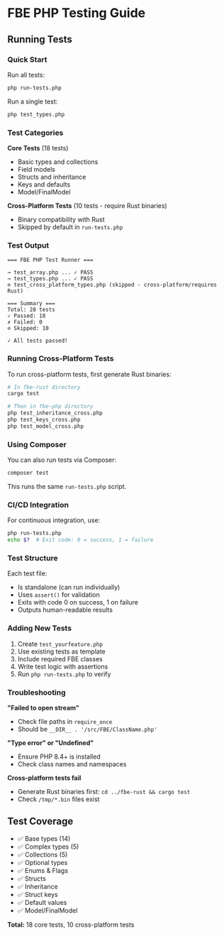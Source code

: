 # FBE PHP Testing Guide

## Running Tests

### Quick Start

Run all tests:
```bash
php run-tests.php
```

Run a single test:
```bash
php test_types.php
```

### Test Categories

**Core Tests** (18 tests)
- Basic types and collections
- Field models
- Structs and inheritance
- Keys and defaults
- Model/FinalModel

**Cross-Platform Tests** (10 tests - require Rust binaries)
- Binary compatibility with Rust
- Skipped by default in `run-tests.php`

### Test Output

```
=== FBE PHP Test Runner ===

→ test_array.php ... ✓ PASS
→ test_types.php ... ✓ PASS
⊘ test_cross_platform_types.php (skipped - cross-platform/requires Rust)

=== Summary ===
Total: 28 tests
✓ Passed: 18
✗ Failed: 0
⊘ Skipped: 10

✓ All tests passed!
```

### Running Cross-Platform Tests

To run cross-platform tests, first generate Rust binaries:

```bash
# In fbe-rust directory
cargo test

# Then in fbe-php directory
php test_inheritance_cross.php
php test_keys_cross.php
php test_model_cross.php
```

### Using Composer

You can also run tests via Composer:

```bash
composer test
```

This runs the same `run-tests.php` script.

### CI/CD Integration

For continuous integration, use:

```bash
php run-tests.php
echo $?  # Exit code: 0 = success, 1 = failure
```

### Test Structure

Each test file:
- Is standalone (can run individually)
- Uses `assert()` for validation
- Exits with code 0 on success, 1 on failure
- Outputs human-readable results

### Adding New Tests

1. Create `test_yourfeature.php`
2. Use existing tests as template
3. Include required FBE classes
4. Write test logic with assertions
5. Run `php run-tests.php` to verify

### Troubleshooting

**"Failed to open stream"**
- Check file paths in `require_once`
- Should be `__DIR__ . '/src/FBE/ClassName.php'`

**"Type error" or "Undefined"**
- Ensure PHP 8.4+ is installed
- Check class names and namespaces

**Cross-platform tests fail**
- Generate Rust binaries first: `cd ../fbe-rust && cargo test`
- Check `/tmp/*.bin` files exist

## Test Coverage

- ✅ Base types (14)
- ✅ Complex types (5)
- ✅ Collections (5)
- ✅ Optional types
- ✅ Enums & Flags
- ✅ Structs
- ✅ Inheritance
- ✅ Struct keys
- ✅ Default values
- ✅ Model/FinalModel

**Total:** 18 core tests, 10 cross-platform tests

